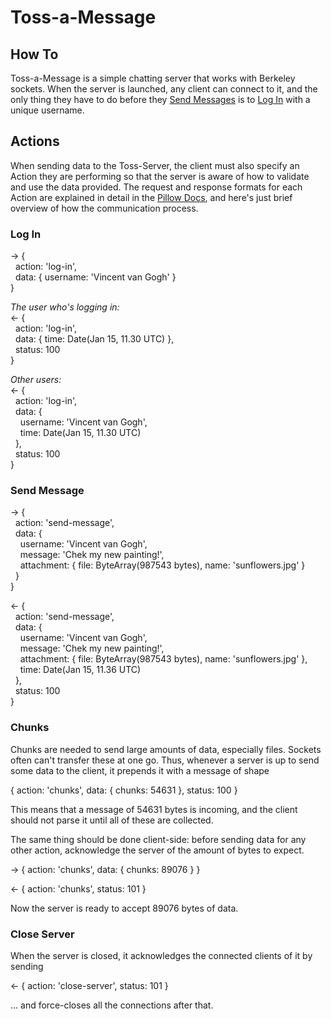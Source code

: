 # Toss-a-Message
## How To
Toss-a-Message is a simple chatting server that works with Berkeley sockets. When the server 
is launched, any client can connect to it, and the only thing they have to do before they
[Send Messages](#send-message) is to [Log In](#log-in) with a unique username.

## Actions
When sending data to the Toss-Server, the client must also specify an Action they are performing
so that the server is aware of how to validate and use the data provided. The request and response
formats for each Action are explained in detail in the [Pillow Docs](./pillow/doc.md), and here's
just brief overview of how the communication process.

### Log In
→ {<br/>
&nbsp;&nbsp;action: 'log-in',<br/>
&nbsp;&nbsp;data: { username: 'Vincent van Gogh' }<br/>
}

*The user who's logging in:*<br/>
← {<br/>
&nbsp;&nbsp;action: 'log-in',<br/>
&nbsp;&nbsp;data: { time: Date(Jan 15, 11.30 UTC) }, <br/>
&nbsp;&nbsp;status: 100<br/>
}

*Other users:*<br/>
← {<br/>
&nbsp;&nbsp;action: 'log-in',<br/>
&nbsp;&nbsp;data: { <br/>
&nbsp;&nbsp;&nbsp;&nbsp;username: 'Vincent van Gogh',<br/>
&nbsp;&nbsp;&nbsp;&nbsp;time: Date(Jan 15, 11.30 UTC)<br/>
&nbsp;&nbsp;},<br/>
&nbsp;&nbsp;status: 100<br/>
}

### Send Message
→ {<br/>
&nbsp;&nbsp;action: 'send-message',<br/>
&nbsp;&nbsp;data: { <br/>
&nbsp;&nbsp;&nbsp;&nbsp;username: 'Vincent van Gogh', <br/>
&nbsp;&nbsp;&nbsp;&nbsp;message: 'Chek my new painting!',<br/>
&nbsp;&nbsp;&nbsp;&nbsp;attachment: { file: ByteArray(987543 bytes), name: 'sunflowers.jpg' }<br/>
&nbsp;&nbsp;}<br/>
}

← {<br/>
&nbsp;&nbsp;action: 'send-message',<br/>
&nbsp;&nbsp;data: { <br/>
&nbsp;&nbsp;&nbsp;&nbsp;username: 'Vincent van Gogh', <br/>
&nbsp;&nbsp;&nbsp;&nbsp;message: 'Chek my new painting!',<br/>
&nbsp;&nbsp;&nbsp;&nbsp;attachment: { file: ByteArray(987543 bytes), name: 'sunflowers.jpg' },<br/>
&nbsp;&nbsp;&nbsp;&nbsp;time: Date(Jan 15, 11.36 UTC)<br/>
&nbsp;&nbsp;},<br/>
&nbsp;&nbsp;status: 100<br/>
}

### Chunks
Chunks are needed to send large amounts of data, especially files. Sockets often can't transfer 
these at one go. Thus, whenever a server is up to send some data to the client, it prepends it 
with a message of shape

{ action: 'chunks', data: { chunks: 54631 }, status: 100 }

This means that a message of 54631 bytes is incoming, and the client should not parse it until
all of these are collected.

The same thing should be done client-side: before sending data for any other action, acknowledge
the server of the amount of bytes to expect.

→ { action: 'chunks', data: { chunks: 89076 } }

← { action: 'chunks', status: 101 }

Now the server is ready to accept 89076 bytes of data.

### Close Server
When the server is closed, it acknowledges the connected clients of it by sending

← { action: 'close-server', status: 101 }

... and force-closes all the connections after that.